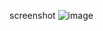 screenshot
![image](https://github.com/Ahmed-Abou-Emran/Reactify-Mini-Projects/assets/64327685/4eb61c4c-ab27-4edb-bc74-a1d9914da99b)

